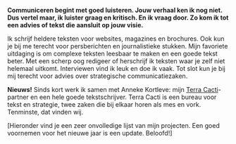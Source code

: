 **Communiceren begint met goed luisteren. Jouw verhaal ken ik nog niet. Dus vertel maar, ik luister graag en kritisch. En ik vraag door. Zo kom ik tot een advies of tekst die aansluit op jouw visie.**  

Ik schrijf heldere teksten voor websites, magazines en brochures. Ook kun je bij me terecht voor persberichten en journalistieke stukken.  Mijn favoriete uitdaging is om complexe teksten leesbaar te maken en een goede tekst beter. Met een scherp oog redigeer of herschrijf ik  teksten waar je zelf niet helemaal uitkomt. Interviewen vind ik leuk en doe ik vaak. Tot slot kun je bij mij terecht voor advies over strategische communicatiezaken. 

**Nieuws!**
Sinds kort werk ik samen met Anneke Kortleve: mijn [Terra Cacti](http://terracacti.nl/)-partner en een hele goede tekstschrijver. Terra Cacti is een bureau voor tekst en strategie, twee zaken die bij elkaar horen als mes en vork. Tenminste, dat vinden wij. 

[Hieronder vind je een zeer onvolledige lijst van mijn projecten. Een goed voornemen voor het nieuwe jaar is een update. Beloofd!] 
